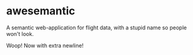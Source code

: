 awesemantic
===========

A semantic web-application for flight data, with a stupid name so people won't look.

Woop!
Now with extra newline!
